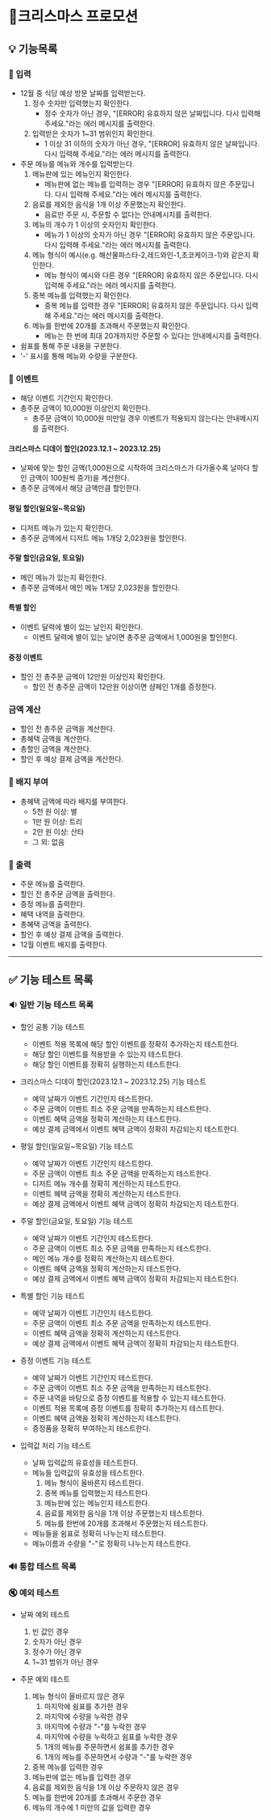 # 🎄크리스마스 프로모션

## 💡 기능목록

### 📝 입력
- 12월 중 식당 예상 방문 날짜를 입력받는다.
  1. 정수 숫자만 입력했는지 확인한다.
      - 정수 숫자가 아닌 경우, "[ERROR] 유효하지 않은 날짜입니다. 다시 입력해 주세요."라는 에러 메시지를 출력한다.
  2. 입력받은 숫자가 1~31 범위인지 확인한다.
     - 1 이상 31 이하의 숫자가 아닌 경우, "[ERROR] 유효하지 않은 날짜입니다. 다시 입력해 주세요."라는 에러 메시지를 출력한다.
- 주문 메뉴를 메뉴와 개수를 입력받는다.
  1. 메뉴판에 있는 메뉴인지 확인한다.
     - 메뉴판에 없는 메뉴를 입력하는 경우 "[ERROR] 유효하지 않은 주문입니다. 다시 입력해 주세요."라는 에러 메시지를 출력한다.
  2. 음료를 제외한 음식을 1개 이상 주문했는지 확인한다.
     - 음료만 주문 시, 주문할 수 없다는 안내메시지를 출력한다.
  3. 메뉴의 개수가 1 이상의 숫자인지 확인한다.
     -  메뉴가 1 이상의 숫자가 아닌 경우 "[ERROR] 유효하지 않은 주문입니다. 다시 입력해 주세요."라는 에러 메시지를 출력한다.
  4. 메뉴 형식이 예시(e.g. 해산물파스타-2,레드와인-1,초코케이크-1)와 같은지 확인한다.
     - 메뉴 형식이 예시와 다른 경우 "[ERROR] 유효하지 않은 주문입니다. 다시 입력해 주세요."라는 에러 메시지를 출력한다.
  5. 중복 메뉴를 입력했는지 확인한다.
     - 중복 메뉴를 입력한 경우 "[ERROR] 유효하지 않은 주문입니다. 다시 입력해 주세요."라는 에러 메시지를 출력한다.
  6. 메뉴를 한번에 20개를 초과해서 주문했는지 확인한다.
     - 메뉴는 한 번에 최대 20개까지만 주문할 수 있다는 안내메시지를 출력한다.
- 쉼표를 통해 주문 내용을 구분한다.
- '-' 표시를 통해 메뉴와 수량을 구분한다.

### 🎉 이벤트
- 해당 이벤트 기간인지 확인한다.
- 총주문 금액이 10,000원 이상인지 확인한다.
    - 총주문 금액이 10,000원 미만일 경우 이벤트가 적용되지 않는다는 안내메시지를 출력한다.

#### 크리스마스 디데이 할인(2023.12.1 ~ 2023.12.25)
- 날짜에 맞는 할인 금액(1,000원으로 시작하여 크리스마스가 다가올수록 날마다 할인 금액이 100원씩 증가)을 계산한다.
- 총주문 금액에서 해당 금액만큼 할인한다.

#### 평일 할인(일요일~목요일)
- 디저트 메뉴가 있는지 확인한다.
- 총주문 금액에서 디저트 메뉴 1개당 2,023원을 할인한다.

#### 주말 할인(금요일, 토요일)
- 메인 메뉴가 있는지 확인한다.
- 총주문 금액에서 메인 메뉴 1개당 2,023원을 할인한다.

#### 특별 할인
- 이벤트 달력에 별이 있는 날인지 확인한다.
  - 이벤트 달력에 별이 있는 날이면 총주문 금액에서 1,000원을 할인한다.

#### 증정 이벤트
- 할인 전 총주문 금액이 12만원 이상인지 확인한다.
    - 할인 전 총주문 금액이 12만원 이상이면 샴페인 1개를 증정한다.

### 금액 계산
- 할인 전 총주문 금액을 계산한다.
- 총혜택 금액을 계산한다.
- 총할인 금액을 계산한다.
- 할인 후 예상 결제 금액을 계산한다.

### 🏅 배지 부여
- 총혜택 금액에 따라 배지를 부여한다.
  - 5천 원 이상: 별 
  - 1만 원 이상: 트리 
  - 2만 원 이상: 산타
  - 그 외: 없음
### 📃 출력

- 주문 메뉴를 출력한다.
- 할인 전 총주문 금액을 출력한다.
- 증정 메뉴를 출력한다.
- 혜택 내역을 출력한다.
- 총혜택 금액을 출력한다.
- 할인 후 예상 결제 금액을 출력한다.
- 12월 이벤트 배지를 출력한다.
<hr>

## ✅ 기능 테스트 목록

### 🔉 일반 기능 테스트 목록

- 할인 공통 기능 테스트
  - 이벤트 적용 목록에 해당 할인 이벤트를 정확히 추가하는지 테스트한다.
  - 해당 할인 이벤트를 적용받을 수 있는지 테스트한다.
  - 해당 할인 이벤트를 정확히 실행하는지 테스트한다.
- 크리스마스 디데이 할인(2023.12.1 ~ 2023.12.25) 기능 테스트
  - 예약 날짜가 이벤트 기간인지 테스트한다.
  - 주문 금액이 이벤트 최소 주문 금액을 만족하는지 테스트한다.
  - 이벤트 혜택 금액을 정확히 계산하는지 테스트한다.
  - 예상 결제 금액에서 이벤트 혜택 금액이 정확히 차감되는지 테스트한다.
- 평일 할인(일요일~목요일) 기능 테스트
    - 예약 날짜가 이벤트 기간인지 테스트한다.
    - 주문 금액이 이벤트 최소 주문 금액을 만족하는지 테스트한다.
    - 디저트 메뉴 개수를 정확히 계산하는지 테스트한다.
    - 이벤트 혜택 금액을 정확히 계산하는지 테스트한다.
    - 예상 결제 금액에서 이벤트 혜택 금액이 정확히 차감되는지 테스트한다.
- 주말 할인(금요일, 토요일) 기능 테스트
    - 예약 날짜가 이벤트 기간인지 테스트한다.
    - 주문 금액이 이벤트 최소 주문 금액을 만족하는지 테스트한다.
    - 메인 메뉴 개수를 정확히 계산하는지 테스트한다.
    - 이벤트 혜택 금액을 정확히 계산하는지 테스트한다.
    - 예상 결제 금액에서 이벤트 혜택 금액이 정확히 차감되는지 테스트한다.
- 특별 할인 기능 테스트
    - 예약 날짜가 이벤트 기간인지 테스트한다.
    - 주문 금액이 이벤트 최소 주문 금액을 만족하는지 테스트한다.
    - 이벤트 혜택 금액을 정확히 계산하는지 테스트한다.
    - 예상 결제 금액에서 이벤트 혜택 금액이 정확히 차감되는지 테스트한다.
- 증정 이벤트 기능 테스트
    - 예약 날짜가 이벤트 기간인지 테스트한다.
    - 주문 금액이 이벤트 최소 주문 금액을 만족하는지 테스트한다.
    - 주문 내역을 바탕으로 증정 이벤트를 적용할 수 있는지 테스트한다.
    - 이벤트 적용 목록에 증정 이벤트를 정확히 추가하는지 테스트한다.
    - 이벤트 혜택 금액을 정확히 계산하는지 테스트한다.
    - 증정품을 정확히 부여하는지 테스트한다.

- 입력값 처리 기능 테스트
    - 날짜 입력값의 유효성을 테스트한다.
    - 메뉴들 입력값의 유효성을 테스트한다.
      1. 메뉴 형식이 올바른지 테스트한다.
      2. 중복 메뉴를 입력했는지 테스트한다.
      3. 메뉴판에 있는 메뉴인지 테스트한다.
      4. 음료를 제외한 음식을 1개 이상 주문했는지 테스트한다.
      5. 메뉴를 한번에 20개를 초과해서 주문했는지 테스트한다.
    - 메뉴들을 쉼표로 정확히 나누는지 테스트한다.
    - 메뉴이름과 수량을 "-"로 정확히 나누는지 테스트한다.
### 🔊 통합 테스트 목록

### 🔇 예외 테스트

- 날짜 예외 테스트
  1. 빈 값인 경우
  2. 숫자가 아닌 경우
  3. 정수가 아닌 경우
  4. 1~31 범위가 아닌 경우
  
- 주문 예외 테스트
  1. 메뉴 형식이 올바르지 않은 경우
     1. 마지막에 쉼표를 추가한 경우
     2. 마지막에 수량을 누락한 경우
     3. 마지막에 수량과 "-"를 누락한 경우
     4. 마지막에 수량을 누락하고 쉼표를 누락한 경우
     5. 1개의 메뉴를 주문하면서 쉼표를 추가한 경우
     6. 1개의 메뉴를 주문하면서 수량과 "-"를 누락한 경우
  2. 중복 메뉴를 입력한 경우
  3. 메뉴판에 없는 메뉴를 입력한 경우
  4. 음료를 제외한 음식을 1개 이상 주문하지 않은 경우
  5. 메뉴를 한번에 20개를 초과해서 주문한 경우
  6. 메뉴의 개수에 1 미만의 값을 입력한 경우